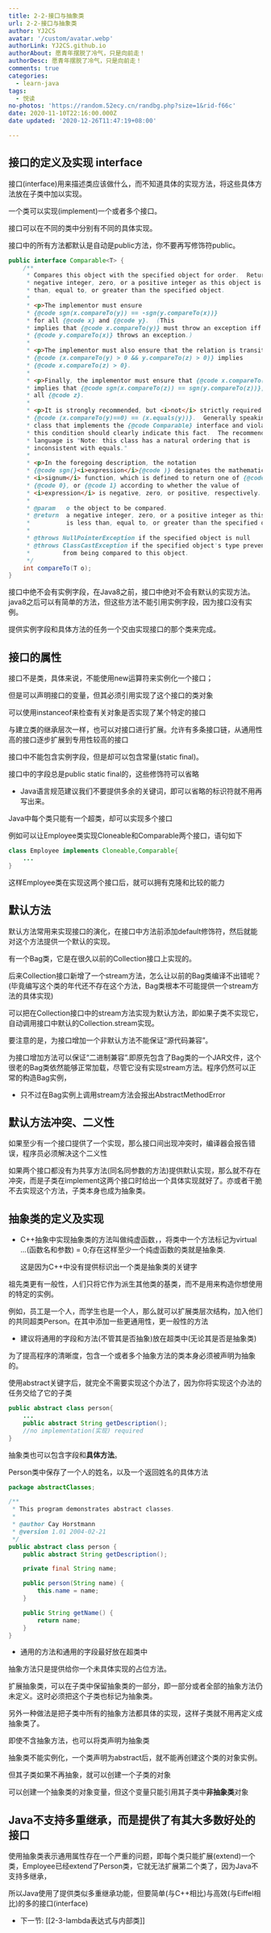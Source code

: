 ```yaml
---
title: 2-2-接口与抽象类
url: 2-2-接口与抽象类
author: YJ2CS
avatar: '/custom/avatar.webp'
authorLink: YJ2CS.github.io
authorAbout: 愿青年摆脱了冷气，只是向前走！
authorDesc: 愿青年摆脱了冷气，只是向前走！
comments: true
categories:
  - learn-java
tags:
  - 悦读
no-photos: 'https://random.52ecy.cn/randbg.php?size=1&rid-f66c'
date: 2020-11-10T22:16:00.000Z
date updated: '2020-12-26T11:47:19+08:00'

---
```


## 接口的定义及实现 interface

接口(interface)用来描述类应该做什么，而不知道具体的实现方法，将这些具体方法放在子类中加以实现。

一个类可以实现(implement)一个或者多个接口。

接口可以在不同的类中分别有不同的具体实现。

接口中的所有方法都默认是自动是public方法，你不要再写修饰符public。

```Java
public interface Comparable<T> {
    /**
     * Compares this object with the specified object for order.  Returns a
     * negative integer, zero, or a positive integer as this object is less
     * than, equal to, or greater than the specified object.
     *
     * <p>The implementor must ensure
     * {@code sgn(x.compareTo(y)) == -sgn(y.compareTo(x))}
     * for all {@code x} and {@code y}.  (This
     * implies that {@code x.compareTo(y)} must throw an exception iff
     * {@code y.compareTo(x)} throws an exception.)
     *
     * <p>The implementor must also ensure that the relation is transitive:
     * {@code (x.compareTo(y) > 0 && y.compareTo(z) > 0)} implies
     * {@code x.compareTo(z) > 0}.
     *
     * <p>Finally, the implementor must ensure that {@code x.compareTo(y)==0}
     * implies that {@code sgn(x.compareTo(z)) == sgn(y.compareTo(z))}, for
     * all {@code z}.
     *
     * <p>It is strongly recommended, but <i>not</i> strictly required that
     * {@code (x.compareTo(y)==0) == (x.equals(y))}.  Generally speaking, any
     * class that implements the {@code Comparable} interface and violates
     * this condition should clearly indicate this fact.  The recommended
     * language is "Note: this class has a natural ordering that is
     * inconsistent with equals."
     *
     * <p>In the foregoing description, the notation
     * {@code sgn(}<i>expression</i>{@code )} designates the mathematical
     * <i>signum</i> function, which is defined to return one of {@code -1},
     * {@code 0}, or {@code 1} according to whether the value of
     * <i>expression</i> is negative, zero, or positive, respectively.
     *
     * @param   o the object to be compared.
     * @return  a negative integer, zero, or a positive integer as this object
     *          is less than, equal to, or greater than the specified object.
     *
     * @throws NullPointerException if the specified object is null
     * @throws ClassCastException if the specified object's type prevents it
     *         from being compared to this object.
     */
    int compareTo(T o);
}
```

接口中绝不会有实例字段，在Java8之前，接口中绝对不会有默认的实现方法。java8之后可以有简单的方法，但这些方法不能引用实例字段，因为接口没有实例。

提供实例字段和具体方法的任务一个交由实现接口的那个类来完成。

## 接口的属性

接口不是类，具体来说，不能使用new运算符来实例化一个接口；

但是可以声明接口的变量，但其必须引用实现了这个接口的类对象

可以使用instanceof来检查有关对象是否实现了某个特定的接口

与建立类的继承层次一样，也可以对接口进行扩展。允许有多条接口链，从通用性高的接口逐步扩展到专用性较高的接口

接口中不能包含实例字段，但是却可以包含常量(static final)。

接口中的字段总是public static final的，这些修饰符可以省略

-   Java语言规范建议我们不要提供多余的关键词，即可以省略的标识符就不用再写出来。

Java中每个类只能有一个超类，却可以实现多个接口

例如可以让Employee类实现Cloneable和Comparable两个接口，语句如下

```Java
class Employee implements Cloneable,Comparable{
    ...
}
```

这样Employee类在实现这两个接口后，就可以拥有克隆和比较的能力

## 默认方法

默认方法常用来实现接口的演化，在接口中方法前添加default修饰符，然后就能对这个方法提供一个默认的实现。

有一个Bag类，它是在很久以前的Collection接口上实现的。

后来Collection接口新增了一个stream方法，怎么让以前的Bag类编译不出错呢？(毕竟编写这个类的年代还不存在这个方法，Bag类根本不可能提供一个stream方法的具体实现)

可以把在Collection接口中的stream方法实现为默认方法，即如果子类不实现它，自动调用接口中默认的Collection.stream实现。

要注意的是，为接口增加一个非默认方法不能保证“源代码兼容”。

为接口增加方法可以保证“二进制兼容”.即原先包含了Bag类的一个JAR文件，这个很老的Bag类依然能够正常加载，尽管它没有实现stream方法。程序仍然可以正常的构造Bag实例，

-   只不过在Bag实例上调用stream方法会报出AbstractMethodError

## 默认方法冲突、二义性

如果至少有一个接口提供了一个实现，那么接口间出现冲突时，编译器会报告错误，程序员必须解决这个二义性

如果两个接口都没有为共享方法(同名同参数的方法)提供默认实现，那么就不存在冲突，而是子类在implement这两个接口时给出一个具体实现就好了。亦或者干脆不去实现这个方法，子类本身也成为抽象类。

## 抽象类的定义及实现

-   C++抽象中实现抽象类的方法叫做纯虚函数，，将类中一个方法标记为virtual ...(函数名和参数) = 0;存在这样至少一个纯虚函数的类就是抽象类.

    这是因为C++中没有提供标识出一个类是抽象类的关键字

祖先类更有一般性，人们只将它作为派生其他类的基类，而不是用来构造你想使用的特定的实例。

例如，员工是一个人，而学生也是一个人，那么就可以扩展类层次结构，加入他们的共同超类Person。在其中添加一些更通用性，更一般性的方法

-   建议将通用的字段和方法(不管其是否抽象)放在超类中(无论其是否是抽象类)

为了提高程序的清晰度，包含一个或者多个抽象方法的类本身必须被声明为抽象的。

使用abstract关键字后，就完全不需要实现这个办法了，因为你将实现这个办法的任务交给了它的子类

```Java
public abstract class person{
    ...
    public abstract String getDescription();
    //no implementation(实现) required
}
```

抽象类也可以包含字段和**具体方法**。

Person类中保存了一个人的姓名，以及一个返回姓名的具体方法

```Java
package abstractClasses;

/**
 * This program demonstrates abstract classes.
 *
 * @author Cay Horstmann
 * @version 1.01 2004-02-21
 */
public abstract class person {
    public abstract String getDescription();

    private final String name;

    public person(String name) {
        this.name = name;
    }

    public String getName() {
        return name;
    }
}
```

-   通用的方法和通用的字段最好放在超类中

抽象方法只是提供给你一个未具体实现的占位方法。

扩展抽象类，可以在子类中保留抽象类的一部分，即一部分或者全部的抽象方法仍未定义。这时必须把这个子类也标记为抽象类。

另外一种做法是把子类中所有的抽象方法都具体的实现，这样子类就不用再定义成抽象类了。

即使不含抽象方法，也可以将类声明为抽象类

抽象类不能实例化，一个类声明为abstract后，就不能再创建这个类的对象实例。

但其子类如果不再抽象，就可以创建一个子类的对象

可以创建一个抽象类的对象变量，但这个变量只能引用其子类中**非抽象类**对象

## Java不支持多重继承，而是提供了有其大多数好处的接口

使用抽象类表示通用属性存在一个严重的问题，即每个类只能扩展(extend)一个类，Employee已经extend了Person类，它就无法扩展第二个类了，因为Java不支持多继承，

所以Java使用了提供类似多重继承功能，但要简单(与C++相比)与高效(与Eiffel相比)的多的接口(interface)

-   下一节: [[2-3-lambda表达式与内部类]]
